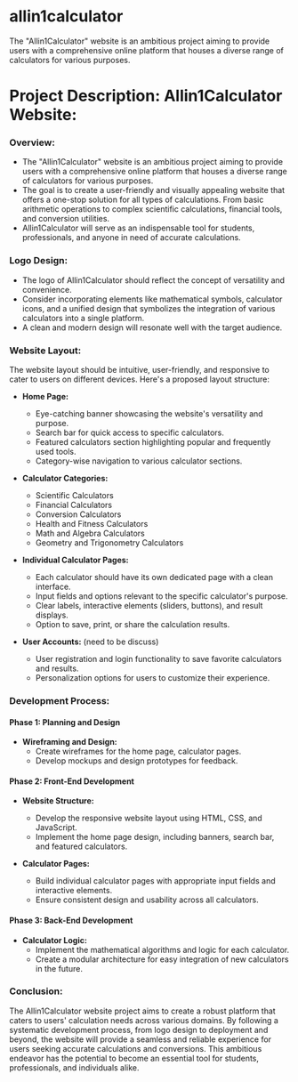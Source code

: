 # allin1calculator
The "Allin1Calculator" website is an ambitious project aiming to provide users with a comprehensive online platform that houses a diverse range of calculators for various purposes.

# Project Description: Allin1Calculator Website:

### Overview:
- The "Allin1Calculator" website is an ambitious project aiming to provide users with a comprehensive online platform that houses a diverse range of calculators for various purposes. 
- The goal is to create a user-friendly and visually appealing website that offers a one-stop solution for all types of calculations. From basic arithmetic operations to complex scientific calculations, financial tools, and conversion utilities. 
- Allin1Calculator will serve as an indispensable tool for students, professionals, and anyone in need of accurate calculations.

### Logo Design:
- The logo of Allin1Calculator should reflect the concept of versatility and convenience. 
- Consider incorporating elements like mathematical symbols, calculator icons, and a unified design that symbolizes the integration of various calculators into a single platform. 
- A clean and modern design will resonate well with the target audience.

### Website Layout:
The website layout should be intuitive, user-friendly, and responsive to cater to users on different devices. Here's a proposed layout structure:

-  **Home Page:**
   - Eye-catching banner showcasing the website's versatility and purpose.
   - Search bar for quick access to specific calculators.
   - Featured calculators section highlighting popular and frequently used tools.
   - Category-wise navigation to various calculator sections.

-  **Calculator Categories:**
   - Scientific Calculators
   - Financial Calculators
   - Conversion Calculators
   - Health and Fitness Calculators
   - Math and Algebra Calculators
   - Geometry and Trigonometry Calculators

-  **Individual Calculator Pages:**
   - Each calculator should have its own dedicated page with a clean interface.
   - Input fields and options relevant to the specific calculator's purpose.
   - Clear labels, interactive elements (sliders, buttons), and result displays.
   - Option to save, print, or share the calculation results.

-  **User Accounts:** (need to be discuss)
   - User registration and login functionality to save favorite calculators and results.
   - Personalization options for users to customize their experience.

### Development Process:

#### Phase 1: Planning and Design

-  **Wireframing and Design:**
   - Create wireframes for the home page, calculator pages.
   - Develop mockups and design prototypes for feedback.

#### Phase 2: Front-End Development
-  **Website Structure:**
   - Develop the responsive website layout using HTML, CSS, and JavaScript.
   - Implement the home page design, including banners, search bar, and featured calculators.

-  **Calculator Pages:**
   - Build individual calculator pages with appropriate input fields and interactive elements.
   - Ensure consistent design and usability across all calculators.

#### Phase 3: Back-End Development
-  **Calculator Logic:**
   - Implement the mathematical algorithms and logic for each calculator.
   - Create a modular architecture for easy integration of new calculators in the future.



### Conclusion:
The Allin1Calculator website project aims to create a robust platform that caters to users' calculation needs across various domains. By following a systematic development process, from logo design to deployment and beyond, the website will provide a seamless and reliable experience for users seeking accurate calculations and conversions. This ambitious endeavor has the potential to become an essential tool for students, professionals, and individuals alike.
